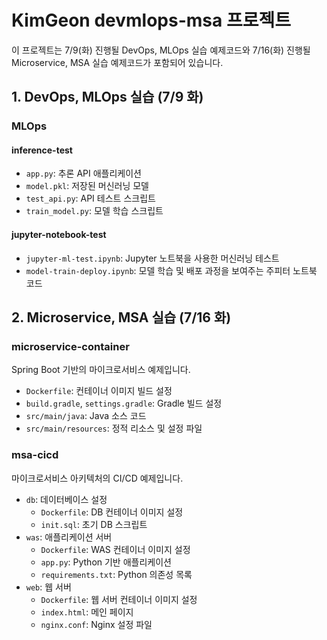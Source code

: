 # KimGeon devmlops-msa 프로젝트

이 프로젝트는 7/9(화) 진행될 DevOps, MLOps 실습 예제코드와 7/16(화) 진행될 Microservice, MSA 실습 예제코드가 포함되어 있습니다.

## 1. DevOps, MLOps 실습 (7/9 화)

### MLOps

#### inference-test

- `app.py`: 추론 API 애플리케이션
- `model.pkl`: 저장된 머신러닝 모델
- `test_api.py`: API 테스트 스크립트
- `train_model.py`: 모델 학습 스크립트

#### jupyter-notebook-test

- `jupyter-ml-test.ipynb`: Jupyter 노트북을 사용한 머신러닝 테스트
- `model-train-deploy.ipynb`: 모델 학습 및 배포 과정을 보여주는 주피터 노트북 코드

## 2. Microservice, MSA 실습 (7/16 화)

### microservice-container

Spring Boot 기반의 마이크로서비스 예제입니다.

- `Dockerfile`: 컨테이너 이미지 빌드 설정
- `build.gradle`, `settings.gradle`: Gradle 빌드 설정
- `src/main/java`: Java 소스 코드
- `src/main/resources`: 정적 리소스 및 설정 파일

### msa-cicd

마이크로서비스 아키텍처의 CI/CD 예제입니다.

- `db`: 데이터베이스 설정
  - `Dockerfile`: DB 컨테이너 이미지 설정
  - `init.sql`: 초기 DB 스크립트
- `was`: 애플리케이션 서버
  - `Dockerfile`: WAS 컨테이너 이미지 설정
  - `app.py`: Python 기반 애플리케이션
  - `requirements.txt`: Python 의존성 목록
- `web`: 웹 서버
  - `Dockerfile`: 웹 서버 컨테이너 이미지 설정
  - `index.html`: 메인 페이지
  - `nginx.conf`: Nginx 설정 파일
